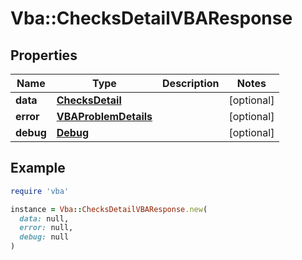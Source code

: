 # Vba::ChecksDetailVBAResponse

## Properties

| Name | Type | Description | Notes |
| ---- | ---- | ----------- | ----- |
| **data** | [**ChecksDetail**](ChecksDetail.md) |  | [optional] |
| **error** | [**VBAProblemDetails**](VBAProblemDetails.md) |  | [optional] |
| **debug** | [**Debug**](Debug.md) |  | [optional] |

## Example

```ruby
require 'vba'

instance = Vba::ChecksDetailVBAResponse.new(
  data: null,
  error: null,
  debug: null
)
```

